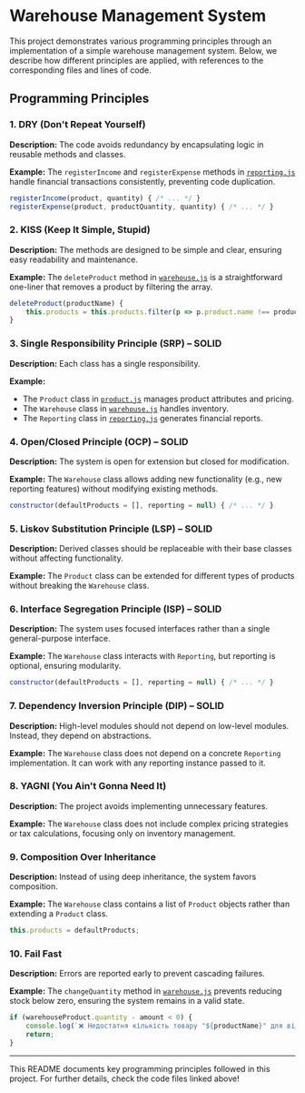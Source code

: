 # Warehouse Management System

This project demonstrates various programming principles through an implementation of a simple warehouse management system. Below, we describe how different principles are applied, with references to the corresponding files and lines of code.

## Programming Principles

### 1. DRY (Don't Repeat Yourself)
**Description:** The code avoids redundancy by encapsulating logic in reusable methods and classes.

**Example:** The `registerIncome` and `registerExpense` methods in [`reporting.js`](./reporting.js#L27-L55) handle financial transactions consistently, preventing code duplication.

```js
registerIncome(product, quantity) { /* ... */ }
registerExpense(product, productQuantity, quantity) { /* ... */ }
```

### 2. KISS (Keep It Simple, Stupid)
**Description:** The methods are designed to be simple and clear, ensuring easy readability and maintenance.

**Example:** The `deleteProduct` method in [`warehouse.js`](./warehouse.js#L100-L109) is a straightforward one-liner that removes a product by filtering the array.

```js
deleteProduct(productName) {
    this.products = this.products.filter(p => p.product.name !== productName);
}
```

### 3. Single Responsibility Principle (SRP) – SOLID
**Description:** Each class has a single responsibility.

**Example:**
- The `Product` class in [`product.js`](./product.js) manages product attributes and pricing.
- The `Warehouse` class in [`warehouse.js`](./warehouse.js) handles inventory.
- The `Reporting` class in [`reporting.js`](./reporting.js) generates financial reports.

### 4. Open/Closed Principle (OCP) – SOLID
**Description:** The system is open for extension but closed for modification.

**Example:** The `Warehouse` class allows adding new functionality (e.g., new reporting features) without modifying existing methods.

```js
constructor(defaultProducts = [], reporting = null) { /* ... */ }
```

### 5. Liskov Substitution Principle (LSP) – SOLID
**Description:** Derived classes should be replaceable with their base classes without affecting functionality.

**Example:** The `Product` class can be extended for different types of products without breaking the `Warehouse` class.

### 6. Interface Segregation Principle (ISP) – SOLID
**Description:** The system uses focused interfaces rather than a single general-purpose interface.

**Example:** The `Warehouse` class interacts with `Reporting`, but reporting is optional, ensuring modularity.

```js
constructor(defaultProducts = [], reporting = null) { /* ... */ }
```

### 7. Dependency Inversion Principle (DIP) – SOLID
**Description:** High-level modules should not depend on low-level modules. Instead, they depend on abstractions.

**Example:** The `Warehouse` class does not depend on a concrete `Reporting` implementation. It can work with any reporting instance passed to it.

### 8. YAGNI (You Ain't Gonna Need It)
**Description:** The project avoids implementing unnecessary features.

**Example:** The `Warehouse` class does not include complex pricing strategies or tax calculations, focusing only on inventory management.

### 9. Composition Over Inheritance
**Description:** Instead of using deep inheritance, the system favors composition.

**Example:** The `Warehouse` class contains a list of `Product` objects rather than extending a `Product` class.

```js
this.products = defaultProducts;
```

### 10. Fail Fast
**Description:** Errors are reported early to prevent cascading failures.

**Example:** The `changeQuantity` method in [`warehouse.js`](./warehouse.js#L52-L74) prevents reducing stock below zero, ensuring the system remains in a valid state.

```js
if (warehouseProduct.quantity - amount < 0) {
    console.log(`❌ Недостатня кількість товару "${productName}" для відвантаження.`);
    return;
}
```

---

This README documents key programming principles followed in this project. For further details, check the code files linked above!


